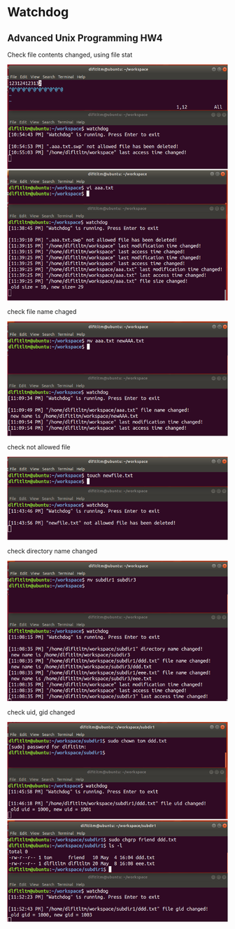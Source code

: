 # Watchdog
## Advanced Unix Programming HW4

Check file contents changed, using file stat

![Preview](https://github.com/BaeJuneHyuck/simple-UNIX-watchdog/blob/master/snapshot/capture_file_modified1.png?raw=true)
![Preview](https://github.com/BaeJuneHyuck/simple-UNIX-watchdog/blob/master/snapshot/capture_file_modified2.png?raw=true)

check file name chaged

![Preview](https://github.com/BaeJuneHyuck/simple-UNIX-watchdog/blob/master/snapshot/capture_filename%20changed.png?raw=true)

check not allowed file

![Preview](https://github.com/BaeJuneHyuck/simple-UNIX-watchdog/blob/master/snapshot/capture_newfile.png?raw=true)


check directory name changed

![Preview](https://github.com/BaeJuneHyuck/simple-UNIX-watchdog/blob/master/snapshot/capture_dir%20name%20changed.png?raw=true)


check uid, gid changed

![Preview](https://github.com/BaeJuneHyuck/simple-UNIX-watchdog/blob/master/snapshot/capture%20chown.png?raw=true)
![Preview](https://github.com/BaeJuneHyuck/simple-UNIX-watchdog/blob/master/snapshot/capture%20chgrp.png?raw=true)
